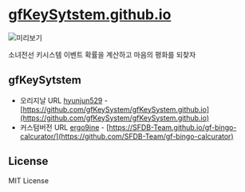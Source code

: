 # [gfKeySytstem.github.io](https://SFDB-Team.github.io/gf-bingo-calcurator/)

![미리보기](https://raw.githubusercontent.com/SFDB-Team/gf-bingo-calcurator/master/img/priview.png)

소녀전선 키시스템 이벤트 확률을 계산하고 마음의 평화를 되찾자

## gfKeySytstem

 * 오리지날 URL [hyunjun529](https://github.com/hyunjun529) - [https://github.com/gfKeySystem/gfKeySystem.github.io](https://github.com/gfKeySystem/gfKeySystem.github.io)
 * 커스텀버전  URL [ergo9ine](https://github.com/ergo9ine) - [https://SFDB-Team.github.io/gf-bingo-calcurator/](https://github.com/SFDB-Team/gf-bingo-calcurator)


## License

MIT License